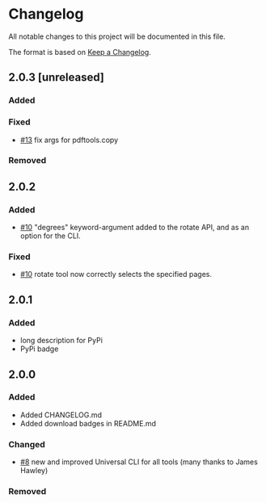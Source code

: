 # Changelog

All notable changes to this project will be documented in this file.

The format is based on [Keep a Changelog](https://keepachangelog.com/en/1.0.0/).

## 2.0.3 [unreleased]

### Added

### Fixed
* [#13](https://github.com/stlehmann/pdftools/pull/13) fix args for pdftools.copy

### Removed

## 2.0.2

### Added
* [#10](https://github.com/stlehmann/pdftools/pull/10) "degrees" keyword-argument added to the rotate API, and as an option for the CLI.

### Fixed
* [#10](https://github.com/stlehmann/pdftools/pull/10) rotate tool now correctly selects the specified pages.

## 2.0.1

### Added
* long description for PyPi
* PyPi badge

## 2.0.0

### Added
* Added CHANGELOG.md
* Added download badges in README.md

### Changed
* [#8](https://github.com/stlehmann/pdftools/pull/8) new and improved Universal CLI for all tools (many thanks to James Hawley)

### Removed

